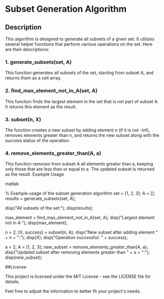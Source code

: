 # Subset Generation Algorithm
## Description

This algorithm is designed to generate all subsets of a given set. It utilizes several helper functions that perform various operations on the set. Here are their descriptions:
### 1. generate_subsets(set, A)

This function generates all subsets of the set, starting from subset A, and returns them as a cell array.
### 2. find_max_element_not_in_A(set, A)

This function finds the largest element in the set that is not part of subset A. It returns this element as the result.
### 3. subset(n, X)

The function creates a new subset by adding element n (if it is not -inf), removes elements greater than n, and returns the new subset along with the success status of the operation.
### 4. remove_elements_greater_than(A, a)

This function removes from subset A all elements greater than a, keeping only those that are less than or equal to a. The updated subset is returned as the result.
Example Usage

matlab

% Example usage of the subset generation algorithm
set = [1, 2, 3];
A = [];
results = generate_subsets(set, A);

disp("All subsets of the set:");
disp(results);

max_element = find_max_element_not_in_A(set, A);
disp("Largest element not in A:");
disp(max_element);

n = 2;
[X, success] = subset(n, A);
disp("New subset after adding element " + n + ":");
disp(X);
disp("Operation successful: " + success);

a = 2;
A = [1, 2, 3];
new_subset = remove_elements_greater_than(A, a);
disp("Updated subset after removing elements greater than " + a + ":");
disp(new_subset);

##License

This project is licensed under the MIT License - see the LICENSE file for details.

Feel free to adjust the information to better fit your project's needs.
